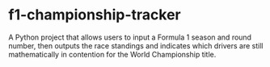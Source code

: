 # f1-championship-tracker
A Python project that allows users to input a Formula 1 season and round number, then outputs the race standings and indicates which drivers are still mathematically in contention for the World Championship title. 
